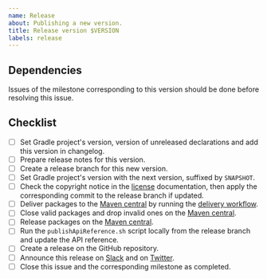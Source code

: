 ```yaml
---
name: Release
about: Publishing a new version.
title: Release version $VERSION
labels: release
---
```


## Dependencies

Issues of the milestone corresponding to this version should be done before resolving this issue.

## Checklist

- [ ] Set Gradle project's version, version of unreleased declarations and add this version in changelog.
- [ ] Prepare release notes for this version.
- [ ] Create a release branch for this new version.
- [ ] Set Gradle project's version with the next version, suffixed by `SNAPSHOT`.
- [ ] Check the copyright notice in the [license] documentation, then apply the corresponding commit to the release branch if updated.
- [ ] Deliver packages to the [Maven central] by running the [delivery workflow].
- [ ] Close valid packages and drop invalid ones on the [Maven central].
- [ ] Release packages on the [Maven central].
- [ ] Run the `publishApiReference.sh` script locally from the release branch and update the API reference.
- [ ] Create a release on the GitHub repository.
- [ ] Announce this release on [Slack] and on [Twitter].
- [ ] Close this issue and the corresponding milestone as completed.

[delivery workflow]: https://github.com/kotools/types/actions/workflows/delivery.yml
[license]: https://github.com/kotools/types/blob/main/LICENSE.txt
[maven central]: https://s01.oss.sonatype.org
[slack]: https://kotlinlang.slack.com/archives/C05H0L1LD25
[twitter]: https://twitter.com/KotoolsContact
